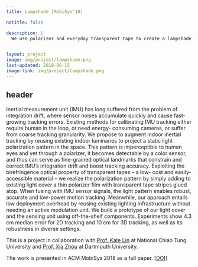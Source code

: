 ```yaml
---
title: Lampshade [MobiSys'18]

notitle: false

description: |
  We use polarizer and everyday transparent tape to create a lampshade that helps indoor inertial tracking to achieve centimeter-level accuracy.


layout: project
image: img/project/lampshade.png
last-updated: 2018-06-15
image-link: img/project/lampshade.png
---
```



## header

Inertial measurement unit (IMU) has long suffered from the problem of integration drift, where sensor noises accumulate quickly and cause fast-growing tracking errors. Existing methods for calibrating IMU tracking either require human in the loop, or need energy- consuming cameras, or suffer from coarse tracking granularity. We propose to augment indoor inertial tracking by reusing existing indoor luminaries to project a static light polarization pattern in the space. This pattern is imperceptible to human eyes and yet through a polarizer, it becomes detectable by a color sensor, and thus can serve as fine-grained optical landmarks that constrain and correct IMU’s integration drift and boost tracking accuracy. Exploiting the birefringence optical property of transparent tapes – a low- cost and easily-accessible material – we realize the polarization pattern by simply adding to existing light cover a thin polarizer film with transparent tape stripes glued atop. When fusing with IMU sensor signals, the light pattern enables robust, accurate and low-power motion tracking. Meanwhile, our approach entails low deployment overhead by reusing existing lighting infrastructure without needing an active modulation unit. We build a prototype of our light cover and the sensing unit using off-the-shelf components. Experiments show 4.3 cm median error for 2D tracking and 10 cm for 3D tracking, as well as its robustness in diverse settings.

This is a project in collaboration with [Prof. Kate Lin](https://people.cs.nctu.edu.tw/~katelin/) at National Chiao Tung University and [Prof. Xia Zhou](https://home.cs.dartmouth.edu/~xia/) at Dartmouth University.

The work is presented in ACM MobiSys 2018 as a full paper. [[DOI]](https://doi.org/10.1145/3210240.3210340)
